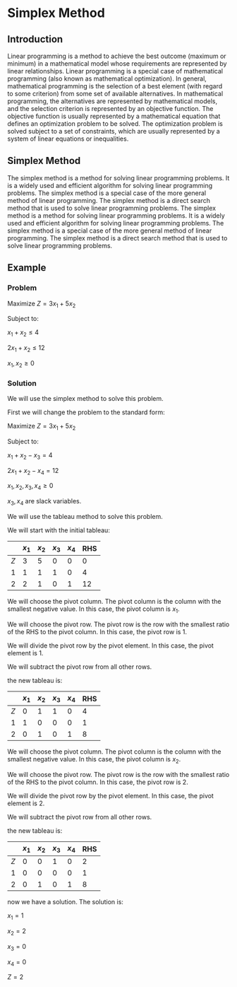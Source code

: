 # Simplex Method

## Introduction

Linear programming is a method to achieve the best outcome (maximum or minimum) in a mathematical model whose requirements are represented by linear relationships. Linear programming is a special case of mathematical programming (also known as mathematical optimization). In general, mathematical programming is the selection of a best element (with regard to some criterion) from some set of available alternatives. In mathematical programming, the alternatives are represented by mathematical models, and the selection criterion is represented by an objective function. The objective function is usually represented by a mathematical equation that defines an optimization problem to be solved. The optimization problem is solved subject to a set of constraints, which are usually represented by a system of linear equations or inequalities.

## Simplex Method

The simplex method is a method for solving linear programming problems. It is a widely used and efficient algorithm for solving linear programming problems. The simplex method is a special case of the more general method of linear programming. The simplex method is a direct search method that is used to solve linear programming problems. The simplex method is a method for solving linear programming problems. It is a widely used and efficient algorithm for solving linear programming problems. The simplex method is a special case of the more general method of linear programming. The simplex method is a direct search method that is used to solve linear programming problems.

## Example

### Problem

Maximize $Z = 3x_1 + 5x_2$

Subject to:

$x_1 + x_2 \leq 4$

$2x_1 + x_2 \leq 12$

$x_1, x_2 \geq 0$

### Solution

We will use the simplex method to solve this problem.

First we will change the problem to the standard form:

Maximize $Z = 3x_1 + 5x_2$

Subject to:

$x_1 + x_2 - x_3 = 4$

$2x_1 + x_2 - x_4 = 12$

$x_1, x_2, x_3, x_4 \geq 0$

$x_3, x_4$ are slack variables.

We will use the tableau method to solve this problem.

We will start with the initial tableau:

|     | $x_1$ | $x_2$ | $x_3$ | $x_4$ | RHS |
| --- | ----- | ----- | ----- | ----- | --- |
| $Z$ | 3     | 5     | 0     | 0     | 0   |
| $1$ | 1     | 1     | 1     | 0     | 4   |
| $2$ | 2     | 1     | 0     | 1     | 12  |

We will choose the pivot column. The pivot column is the column with the smallest negative value. In this case, the pivot column is $x_1$.

We will choose the pivot row. The pivot row is the row with the smallest ratio of the RHS to the pivot column. In this case, the pivot row is $1$.

We will divide the pivot row by the pivot element. In this case, the pivot element is $1$.

We will subtract the pivot row from all other rows.

the new tableau is:

|     | $x_1$ | $x_2$ | $x_3$ | $x_4$ | RHS |
| --- | ----- | ----- | ----- | ----- | --- |
| $Z$ | 0     | 1     | 1     | 0     | 4   |
| $1$ | 1     | 0     | 0     | 0     | 1   |
| $2$ | 0     | 1     | 0     | 1     | 8   |

We will choose the pivot column. The pivot column is the column with the smallest negative value. In this case, the pivot column is $x_2$.

We will choose the pivot row. The pivot row is the row with the smallest ratio of the RHS to the pivot column. In this case, the pivot row is $2$.

We will divide the pivot row by the pivot element. In this case, the pivot element is $2$.

We will subtract the pivot row from all other rows.

the new tableau is:

|     | $x_1$ | $x_2$ | $x_3$ | $x_4$ | RHS |
| --- | ----- | ----- | ----- | ----- | --- |
| $Z$ | 0     | 0     | 1     | 0     | 2   |
| $1$ | 0     | 0     | 0     | 0     | 1   |
| $2$ | 0     | 1     | 0     | 1     | 8   |

now we have a solution. The solution is:

$x_1 = 1$

$x_2 = 2$

$x_3 = 0$

$x_4 = 0$

$Z = 2$
